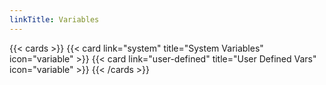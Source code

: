 ```yaml
---
linkTitle: Variables
---
```


{{< cards >}}
  {{< card link="system" title="System Variables" icon="variable" >}}
  {{< card link="user-defined" title="User Defined Vars" icon="variable" >}}
{{< /cards >}}

